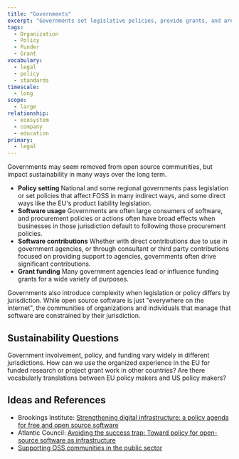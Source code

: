 ```yaml
---
title: "Governments"
excerpt: "Governments set legislative policies, provide grants, and are often major software users."
tags:
  - Organization
  - Policy
  - Funder
  - Grant
vocabulary:
  - legal
  - policy
  - standards
timescale:
  - long
scope:
  - large
relationship:
  - ecosystem
  - company
  - education
primary:
  - legal
---
```


Governments may seem removed from open source communities, but impact sustainability in many ways over the long term.

- **Policy setting** National and some regional governments pass legislation or set policies that affect FOSS in many indirect ways, and some direct ways like the EU's product liability legislation.
- **Software usage** Governments are often large consumers of software, and procurement policies or actions often have broad effects when businesses in those jurisdiction default to following those procurement policies.
- **Software contributions** Whether with direct contributions due to use in government agencies, or through consultant or third party contributions focused on providing support to agencies, governments often drive significant contributions.
- **Grant funding** Many government agencies lead or influence funding grants for a wide variety of purposes.

Governments also introduce complexity when legislation or policy differs by jurisdiction.  While open source software is just "everywhere on the internet", the communities of organizations and individuals that manage that software are constrained by their jurisdiction.

## Sustainability Questions

Government involvement, policy, and funding vary widely in different jurisdictions.  How can we use the organized experience in the EU for funded research or project grant work in other countries?  Are there vocabularly translations between EU policy makers and US policy makers?

## Ideas and References

- Brookings Institute: [Strengthening digital infrastructure: a policy agenda for free and open source software](https://www.zotero.org/groups/5030713/foss-sustainability/search/policy/titleCreatorYear/items/25IU6PVS/item-list)
- Atlantic Council: [Avoiding the success trap: Toward policy for open-source software as infrastructure](https://www.zotero.org/groups/5030713/foss-sustainability/search/policy/titleCreatorYear/items/BW4AIXN5/item-list)
- [Supporting OSS communities in the public sector](https://www.zotero.org/groups/5030713/foss-sustainability/tags/government/items/A8TCECMX/library)

